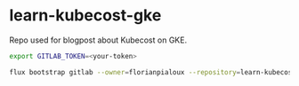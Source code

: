 # learn-kubecost-gke

Repo used for blogpost about Kubecost on GKE.


```bash
export GITLAB_TOKEN=<your-token>

flux bootstrap gitlab --owner=florianpialoux --repository=learn-kubecost-gke --branch=master --token-auth --path=/flux --personal
```
